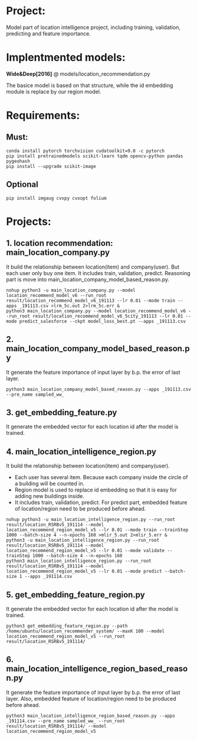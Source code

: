 # Project:

Model part of location intelligence project, including training, validation, predicting and feature importance.

# Implentmented models:

**Wide&Deep[2016]** @ models/location_recommendation.py

The basice model is based on that structure, while the id embedding module is replace by our region model.

# Requirements:

## Must:

``` commandline
conda install pytorch torchvision cudatoolkit=9.0 -c pytorch
pip install pretrainedmodels scikit-learn tqdm opencv-python pandas pygeohash
pip install --upgrade scikit-image
```

## Optional
```commandline
pip install imgaug cvxpy cvxopt folium
```

# Projects:

## 1. location recommendation:  main_location_company.py

It build the relationship between location(item) and company(user). 
But each user only buy one item.
It includes train, validation, predict.
Reasoning part is move into main_location_company_model_based_reason.py.

```commandline
nohup python3 -u main_location_company.py --model location_recommend_model_v6 --run_root result/location_recommend_model_v6_191113 --lr 0.01 --mode train --apps _191113.csv >lrm_5c.out 2>lrm_5c.err &
python3 main_location_company.py --model location_recommend_model_v6 --run_root result/location_recommend_model_v6_5city_191113 --lr 0.01 --mode predict_salesforce --ckpt model_loss_best.pt --apps _191113.csv
```

## 2. main_location_company_model_based_reason.py

It generate the feature importance of input layer by b.p. the error of last layer.

```commandline
python3 main_location_company_model_based_reason.py --apps _191113.csv --pre_name sampled_ww_
```

## 3. get_embedding_feature.py

It generate the embedded vector for each location id after the model is trained.

## 4. main_location_intelligence_region.py

It build the relationship between location(item) and company(user). 

* Each user has several item. Because each company inside the circle of a building will be counted in.
* Region model is used to replace id embedding so that it is easy for adding new buildings inside.
* It includes train, validation, predict. 
For predict part, embedded feature of location/region need to be produced before ahead.

```commandline
nohup python3 -u main_location_intelligence_region.py --run_root result/location_RSRBv5_191114 --model location_recommend_region_model_v5 --lr 0.01 --mode train --trainStep 1000 --batch-size 4 --n-epochs 160 >mlir_5.out 2>mlir_5.err &
python3 -u main_location_intelligence_region.py --run_root result/location_RSRBv5_191114 --model location_recommend_region_model_v5 --lr 0.01 --mode validate --trainStep 1000 --batch-size 4 --n-epochs 160
python3 main_location_intelligence_region.py --run_root result/location_RSRBv5_191114 --model location_recommend_region_model_v5 --lr 0.01 --mode predict --batch-size 1 --apps _191114.csv
```

## 5. get_embedding_feature_region.py

It generate the embedded vector for each location id after the model is trained.

```commandline
python3 get_embedding_feature_region.py --path /home/ubuntu/location_recommender_system/ --maxK 100 --model location_recommend_region_model_v5 --run_root result/location_RSRBv5_191114/
```

## 6. main_location_intelligence_region_based_reason.py

It generate the feature importance of input layer by b.p. the error of last layer.
Also, embedded feature of location/region need to be produced before ahead.

```commandline
python3 main_location_intelligence_region_based_reason.py --apps _191114.csv --pre_name sampled_ww_ --run_root result/location_RSRBv5_191114/ --model location_recommend_region_model_v5
```






